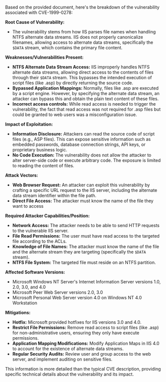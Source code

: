Based on the provided document, here's the breakdown of the vulnerability associated with CVE-1999-0278:

**Root Cause of Vulnerability:**

*   The vulnerability stems from how IIS parses file names when handling NTFS alternate data streams. IIS does not properly canonicalize filenames, allowing access to alternate data streams, specifically the `$DATA` stream, which contains the primary file content.

**Weaknesses/Vulnerabilities Present:**

*   **NTFS Alternate Data Stream Access:**  IIS improperly handles NTFS alternate data streams, allowing direct access to the contents of files through their `$DATA` stream. This bypasses the intended execution of script files (like .asp) by directly returning the source code.
*   **Bypassed Application Mappings:**  Normally, files like .asp are executed by a script engine. However, by specifying the alternate data stream, an attacker can bypass this and obtain the plain text content of these files.
*  **Incorrect access controls:**  While read access is needed to trigger the vulnerability, the fact that read access was not required for .asp files but could be granted to web users was a misconfiguration issue.

**Impact of Exploitation:**

*   **Information Disclosure:** Attackers can read the source code of script files (e.g., ASP files). This can expose sensitive information such as embedded passwords, database connection strings, API keys, or proprietary business logic.
*  **No Code Execution:** The vulnerability does not allow the attacker to alter server-side code or execute arbitrary code. The exposure is limited to reading the content of files.

**Attack Vectors:**

*   **Web Browser Request:** An attacker can exploit this vulnerability by crafting a specific URL request to the IIS server, including the alternate data stream identifier within the file path.
*   **Direct File Access:** The attacker must know the name of the file they want to access

**Required Attacker Capabilities/Position:**

*   **Network Access:** The attacker needs to be able to send HTTP requests to the vulnerable IIS server.
*  **File Read Permissions:** The user must have read access to the targeted file according to the ACLs.
*   **Knowledge of File Names:** The attacker must know the name of the file and the alternate stream they are targeting (specifically the `$DATA` stream).
*   **NTFS File System:**  The targeted file must reside on an NTFS partition.

**Affected Software Versions:**

*   Microsoft Windows NT Server's Internet Information Server versions 1.0, 2.0, 3.0, and 4.0
*   Microsoft Peer Web Server versions 2.0, 3.0
*   Microsoft Personal Web Server version 4.0 on Windows NT 4.0 Workstation

**Mitigations:**

*   **Hotfix:** Microsoft provided hotfixes for IIS versions 3.0 and 4.0.
*   **Restrict File Permissions:** Remove read access to script files (like .asp) for non-administrative users, ensuring they only have execute permissions.
*   **Application Mapping Modifications:** Modify Application Maps in IIS 4.0 to account for the existence of alternate data streams.
*   **Regular Security Audits:** Review user and group access to the web server, and implement auditing on sensitive files.

This information is more detailed than the typical CVE description, providing specific technical details about the vulnerability and its impact.
